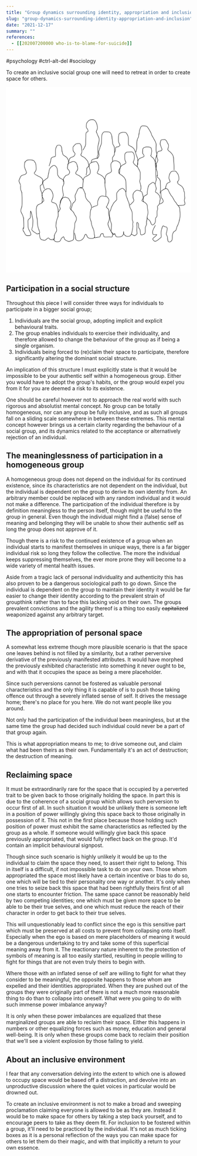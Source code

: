 ```yaml
---
title: "Group dynamics surrounding identity, appropriation and inclusion"
slug: "group-dynamics-surrounding-identity-appropriation-and-inclusion"
date: "2021-12-17"
summary: ""
references: 
  - [[202007200000 who-is-to-blame-for-suicide]]
---
```


#psychology #ctrl-alt-del #sociology

To create an inclusive social group one will need to retreat in order to create space for others.

![Group-of-People-01.png](/uploads/Group_of_People_01_c66bf70699.png)

## Participation in a social structure
Throughout this piece I will consider three ways for individuals to participate in a bigger social group;

1. Individuals are the social group, adopting implicit and explicit behavioural traits.
2. The group enables individuals to exercise their individuality, and therefore allowed to change the behaviour of the group as if being a single organism.
3. Individuals being forced to (re)claim their space to participate, therefore significantly altering the dominant social structure.

An implication of this structure I must explicitly state is that it would be impossible to be your authentic self within a homogeneous group. Either you would have to adopt the group's habits, or the group would expel you from it for you are deemed a risk to its existence.

One should be careful however not to approach the real world with such rigorous and absolutist mental concept. No group can be totally homogeneous, nor can any group be fully inclusive, and as such all groups fall on a sliding scale somewhere in between these extremes. This mental concept however brings us a certain clarity regarding the behaviour of a social group, and its dynamics related to the acceptance or alternatively rejection of an individual. 

## The meaninglessness of participation in a homogeneous group
A homogeneous group does not depend on the individual for its continued existence, since its characteristics are not dependent on the individual, but the individual is dependent on the group to derive its own identity from. An arbitrary member could be replaced with any random individual and it would not make a difference. The participation of the individual therefore is by definition meaningless to the person itself, though might be useful to the group in general. Even though the individual might find a (false) sense of meaning and belonging they will be unable to show their authentic self as long the group does not approve of it.

Though there is a risk to the continued existence of a group when an individual starts to manifest themselves in unique ways, there is a far bigger individual risk so long they follow the collective. The more the individual keeps suppressing themselves, the ever more prone they will become to a wide variety of mental health issues.

Aside from a tragic lack of personal individuality and authenticity this has also proven to be a dangerous sociological path to go down. Since the individual is dependent on the group to maintain their identity it would be far easier to change their identity according to the prevalent strain of groupthink rather than to face this lacking void on their own. The groups prevalent convictions and the agility thereof is a thing too easily ~~capitalized~~ weaponized against any arbitrary target.

## The appropriation of personal space
A somewhat less extreme though more plausible scenario is that the space one leaves behind is not filled by a similarity, but a rather perversive derivative of the previously manifested attributes. It would have morphed the previously exhibited characteristic into something it never ought to be, and with that it occupies the space as being a mere placeholder.

Since such perversions cannot be fostered as valuable personal characteristics and the only thing it is capable of is to push those taking offence out through a severely inflated sense of self. It drives the message home; there's no place for you here. We do not want people like you around.

Not only had the participation of the individual been meaningless, but at the same time the group had decided such individual could never be a part of that group again.

This is what appropriation means to me; to drive someone out, and claim what had been theirs as their own. Fundamentally it's an act of destruction; the destruction of meaning.

## Reclaiming space
It must be extraordinarily rare for the space that is occupied by a perverted trait to be given back to those originally holding the space. In part this is due to the coherence of a social group which allows such perversion to occur first of all. In such situation it would be unlikely there is someone left in a position of power willingly giving this space back to those originally in possession of it. This not in the first place because those holding such position of power must exhibit the same characteristics as reflected by the group as a whole. If someone would willingly give back this space previously appropriated, that would fully reflect back on the group. It'd contain an implicit behavioural signpost.

Though since such scenario is highly unlikely it would be up to the individual to claim the space they need, to assert their right to belong. This in itself is a difficult, if not impossible task to do on your own. Those whom appropriated the space most likely have a certain incentive or bias to do so, one which will be tied to their personality one way or another. It's only when one tries to seize back this space that had been rightfully theirs first of all one starts to encounter friction. The same space cannot be reasonably held by two competing identities; one which must be given more space to be able to be their true selves, and one which must reduce the reach of their character in order to get back to their true selves. 

This will unquestionably lead to conflict since the ego is this sensitive part which must be preserved at all costs to prevent from collapsing onto itself. Especially when the ego is based on mere placeholders of meaning it would be a dangerous undertaking to try and take some of this superficial meaning away from it. The reactionary nature inherent to the protection of symbols of meaning is all too easily startled, resulting in people willing to fight for things that are not even truly theirs to begin with.

Where those with an inflated sense of self are willing to fight for what they consider to be meaningful, the opposite happens to those whom are expelled and their identities appropriated. When they are pushed out of the groups they were originally part of there is not a much more reasonable thing to do than to collapse into oneself. What were you going to do with such immense power imbalance anyway?

It is only when these power imbalances are equalized that these marginalized groups are able to reclaim their space. Either this happens in numbers or other equalizing forces such as money, education and general well-being. It is only when these groups come back to reclaim their position that we'll see a violent explosion by those failing to yield. 

## About an inclusive environment
I fear that any conversation delving into the extent to which one is allowed to occupy space would be based off a distraction, and devolve into an unproductive discussion where the quiet voices in particular would be drowned out.

To create an inclusive environment is not to make a broad and sweeping proclamation claiming everyone is allowed to be as they are. Instead it would be to make space for others by taking a step back yourself, and to encourage peers to take as they deem fit. For inclusion to be fostered within a group, it'll need to be practiced by the individual. It's not as much ticking boxes as it is a personal reflection of the ways you can make space for others to let them do their magic, and with that implicitly a return to your own essence.
